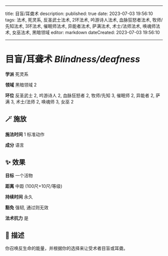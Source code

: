 
---
title: 目盲/耳聋术
description: 
published: true
date: 2023-07-03 19:56:10
tags: 法术, 死灵系, 反圣武士法术, 2环法术, 吟游诗人法术, 血脉狂怒者法术, 牧师/先知法术, 3环法术, 催眠师法术, 异能者法术, 萨满法术, 术士/法师法术, 唤魂师法术, 女巫法术, 黑暗领域
editor: markdown
dateCreated: 2023-07-03 19:56:10

---

# **目盲/耳聋术** *Blindness/deafness*

**学派** 死灵系 

**领域** 黑暗领域 2

**环位** 反圣武士 2, 吟游诗人 2, 血脉狂怒者 2, 牧师/先知 3, 催眠师 2, 异能者 2, 萨满 3, 术士/法师 2, 唤魂师 3, 女巫 2

## 🪄 施放

**施法时间** 1 标准动作

**成分** 语言

## ✨ 效果 

**目标** 一个活物 

**距离** 中距 (100尺+10尺/等级)  

**持续时间** 永久 

**豁免** 强韧, 通过则无效

**法术抗力** 是

## 📖 描述

你召唤反生命的能量，并根据你的选择来让受术者目盲或耳聋。
    